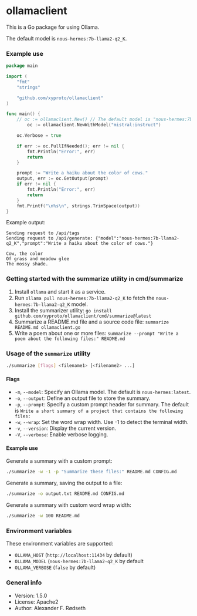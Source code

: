 # ollamaclient

This is a Go package for using Ollama.

The default model is `nous-hermes:7b-llama2-q2_K`.

### Example use

```go
package main

import (
	"fmt"
	"strings"

	"github.com/xyproto/ollamaclient"
)

func main() {
	// oc := ollamaclient.New() // The default model is "nous-hermes:7b-llama2-q2_K"
        oc := ollamaclient.NewWithModel("mistral:instruct")

	oc.Verbose = true

	if err := oc.PullIfNeeded(); err != nil {
		fmt.Println("Error:", err)
		return
	}

	prompt := "Write a haiku about the color of cows."
	output, err := oc.GetOutput(prompt)
	if err != nil {
		fmt.Println("Error:", err)
		return
	}
	fmt.Printf("\n%s\n", strings.TrimSpace(output))
}
```

Example output:

```
Sending request to /api/tags
Sending request to /api/generate: {"model":"nous-hermes:7b-llama2-q2_K","prompt":"Write a haiku about the color of cows."}

Cow, the color
Of grass and meadow glee
The mossy shade.
```

### Getting started with the summarize utility in cmd/summarize

1. Install `ollama` and start it as a service.
2. Run `ollama pull nous-hermes:7b-llama2-q2_K` to fetch the `nous-hermes:7b-llama2-q2_K` model.
3. Install the summarizer utility: `go install github.com/xyproto/ollamaclient/cmd/summarize@latest`
4. Summarize a README.md file and a source code file: `summarize README.md ollamaclient.go`
5. Write a poem about one or more files: `summarize --prompt "Write a poem about the following files:" README.md`

### Usage of the `summarize` utility

```bash
./summarize [flags] <filename1> [<filename2> ...]
```

#### Flags

- `-m`, `--model`: Specify an Ollama model. The default is `nous-hermes:latest`.
- `-o`, `--output`: Define an output file to store the summary.
- `-p`, `--prompt`: Specify a custom prompt header for summary. The default is `Write a short summary of a project that contains the following files:`
- `-w`, `--wrap`: Set the word wrap width. Use -1 to detect the terminal width.
- `-v`, `--version`: Display the current version.
- `-V`, `--verbose`: Enable verbose logging.

#### Example use

Generate a summary with a custom prompt:

```bash
./summarize -w -1 -p "Summarize these files:" README.md CONFIG.md
```

Generate a summary, saving the output to a file:

```bash
./summarize -o output.txt README.md CONFIG.md
```

Generate a summary with custom word wrap width:

```bash
./summarize -w 100 README.md
```

### Environment variables

These environment variables are supported:

* `OLLAMA_HOST` (`http://localhost:11434` by default)
* `OLLAMA_MODEL` (`nous-hermes:7b-llama2-q2_K` by default
* `OLLAMA_VERBOSE` (`false` by default)

### General info

* Version: 1.5.0
* License: Apache2
* Author: Alexander F. Rødseth
